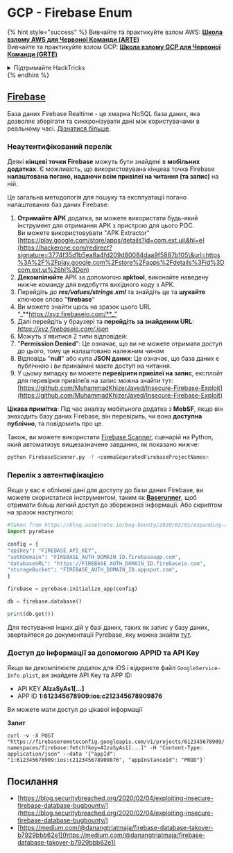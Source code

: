 # GCP - Firebase Enum

{% hint style="success" %}
Вивчайте та практикуйте взлом AWS: <img src="/.gitbook/assets/image.png" alt="" data-size="line">[**Школа взлому AWS для Червоної Команди (ARTE)**](https://training.hacktricks.xyz/courses/arte)<img src="/.gitbook/assets/image.png" alt="" data-size="line">\
Вивчайте та практикуйте взлом GCP: <img src="/.gitbook/assets/image (2).png" alt="" data-size="line">[**Школа взлому GCP для Червоної Команди (GRTE)**<img src="/.gitbook/assets/image (2).png" alt="" data-size="line">](https://training.hacktricks.xyz/courses/grte)

<details>

<summary>Підтримайте HackTricks</summary>

* Перевірте [**плани підписки**](https://github.com/sponsors/carlospolop)!
* **Приєднуйтесь до** 💬 [**групи у Discord**](https://discord.gg/hRep4RUj7f) або у [**групі у Telegram**](https://t.me/peass) або **слідкуйте** за нами на **Twitter** 🐦 [**@hacktricks\_live**](https://twitter.com/hacktricks\_live)**.**
* **Поширюйте хакерські трюки, надсилаючи PR до** [**HackTricks**](https://github.com/carlospolop/hacktricks) та [**HackTricks Cloud**](https://github.com/carlospolop/hacktricks-cloud) репозиторіїв на GitHub.

</details>
{% endhint %}

## [Firebase](https://cloud.google.com/sdk/gcloud/reference/firebase/)

База даних Firebase Realtime - це хмарна NoSQL база даних, яка дозволяє зберігати та синхронізувати дані між користувачами в реальному часі. [Дізнатися більше](https://firebase.google.com/products/realtime-database/).

### Неаутентифікований перелік

Деякі **кінцеві точки Firebase** можуть бути знайдені в **мобільних додатках**. Є можливість, що використовувана кінцева точка Firebase **налаштована погано, надаючи всім привілеї на читання (та запис)** на ній.

Це загальна методологія для пошуку та експлуатації погано налаштованих баз даних Firebase:

1. **Отримайте APK** додатка, ви можете використати будь-який інструмент для отримання APK з пристрою для цього POC.\
Ви можете використовувати "APK Extractor" [https://play.google.com/store/apps/details?id=com.ext.ui\&hl=e](https://hackerone.com/redirect?signature=3774f35d1b5ea8a4fd209d80084daa9f5887b105\&url=https%3A%2F%2Fplay.google.com%2Fstore%2Fapps%2Fdetails%3Fid%3Dcom.ext.ui%26hl%3Den)
2. **Декомпілюйте** APK за допомогою **apktool**, виконайте наведену нижче команду для видобуття вихідного коду з APK.
3. Перейдіть до _**res/values/strings.xml**_ та знайдіть це та **шукайте** ключове слово "**firebase**"
4. Ви можете знайти щось на зразок цього URL “_**https://xyz.firebaseio.com/**_”
5. Далі перейдіть у браузері та **перейдіть за знайденим URL**: _https://xyz.firebaseio.com/.json_
6. Можуть з'явитися 2 типи відповідей:
1. "**Permission Denied**": Це означає, що ви не можете отримати доступ до цього, тому це налаштовано належним чином
2. Відповідь "**null**" або купа **JSON даних**: Це означає, що база даних є публічною і ви принаймні маєте доступ на читання.
1. У цьому випадку ви можете **перевірити привілеї на запис**, експлойт для перевірки привілеїв на запис можна знайти тут: [https://github.com/MuhammadKhizerJaved/Insecure-Firebase-Exploit](https://github.com/MuhammadKhizerJaved/Insecure-Firebase-Exploit)

**Цікава примітка**: Під час аналізу мобільного додатка з **MobSF**, якщо він знаходить базу даних Firebase, він перевірить, чи вона **доступна публічно**, та повідомить про це.

Також, ви можете використати [Firebase Scanner](https://github.com/shivsahni/FireBaseScanner), сценарій на Python, який автоматизує вищезазначене завдання, як показано нижче:
```bash
python FirebaseScanner.py -f <commaSeperatedFirebaseProjectNames>
```
### Перелік з автентифікацією

Якщо у вас є облікові дані для доступу до бази даних Firebase, ви можете скористатися інструментом, таким як [**Baserunner**](https://github.com/iosiro/baserunner), щоб отримати більш легкий доступ до збереженої інформації. Або скриптом на зразок наступного:
```python
#Taken from https://blog.assetnote.io/bug-bounty/2020/02/01/expanding-attack-surface-react-native/
import pyrebase

config = {
"apiKey": "FIREBASE_API_KEY",
"authDomain": "FIREBASE_AUTH_DOMAIN_ID.firebaseapp.com",
"databaseURL": "https://FIREBASE_AUTH_DOMAIN_ID.firebaseio.com",
"storageBucket": "FIREBASE_AUTH_DOMAIN_ID.appspot.com",
}

firebase = pyrebase.initialize_app(config)

db = firebase.database()

print(db.get())
```
Для тестування інших дій у базі даних, таких як запис у базу даних, звертайтеся до документації Pyrebase, яку можна знайти [тут](https://github.com/thisbejim/Pyrebase).

### Доступ до інформації за допомогою APPID та API Key <a href="#access-info-with-appid-and-api-key" id="access-info-with-appid-and-api-key"></a>

Якщо ви декомпілюєте додаток для iOS і відкриєте файл `GoogleService-Info.plist`, ви знайдете API Key та APP ID:

* API KEY **AIzaSyAs1\[...]**
* APP ID **1:612345678909:ios:c212345678909876**

Ви можете мати доступ до цікавої інформації

**Запит**

`curl -v -X POST "https://firebaseremoteconfig.googleapis.com/v1/projects/612345678909/namespaces/firebase:fetch?key=AIzaSyAs1[...]" -H "Content-Type: application/json" --data '{"appId": "1:612345678909:ios:c212345678909876", "appInstanceId": "PROD"}'`

## Посилання <a href="#references" id="references"></a>

* ​[https://blog.securitybreached.org/2020/02/04/exploiting-insecure-firebase-database-bugbounty/](https://blog.securitybreached.org/2020/02/04/exploiting-insecure-firebase-database-bugbounty/)​
* ​[https://medium.com/@danangtriatmaja/firebase-database-takover-b7929bbb62e1](https://medium.com/@danangtriatmaja/firebase-database-takover-b7929bbb62e1)​
